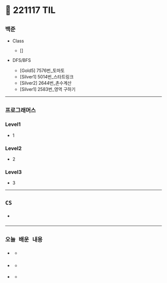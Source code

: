 # 🚩 221117 TIL

## **`백준`**

- Class

  - []

- DFS/BFS
  - [Gold5] 7576번\_토마토
  - [Silver1] 5014번\_스타트링크
  - [Silver2] 2644번\_촌수계산
  - [Silver1] 2583번\_영역 구하기

---

## **`프로그래머스`**

### Level1

- 1

### Level2

- 2

### Level3

- 3

---

## **`CS`**

- ###

---

## **`오늘 배운 내용`**

- ###
  -
- ###
  -
- ####
  -
